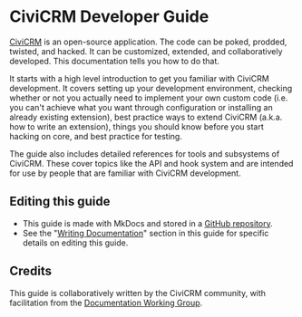 # CiviCRM Developer Guide

[CiviCRM](https://civicrm.org) is an open-source application. The code can be poked, prodded, twisted, and hacked. It can be customized, extended, and collaboratively developed. This documentation tells you how to do that.

It starts with a high level introduction to get you familiar with CiviCRM development. It covers setting up your development environment, checking whether or not you actually need to implement your own custom code (i.e. you can't achieve what you want through configuration or installing an already existing extension), best practice ways to extend CiviCRM (a.k.a. how to write an extension), things you should know before you start hacking on core, and best practice for testing.

The guide also includes detailed references for tools and subsystems of CiviCRM. These cover topics like the API and hook system and are intended for use by people that are familiar with CiviCRM development.

## Editing this guide

* This guide is made with MkDocs and stored in a [GitHub repository](https://github.com/civicrm/civicrm-dev-docs).
* See the "[Writing Documentation](./documentation/index.md)" section in this guide for specific details on editing this guide.

## Credits

This guide is collaboratively written by the CiviCRM community, with facilitation from the [Documentation Working Group](https://civicrm.org/working-groups/documentation).
